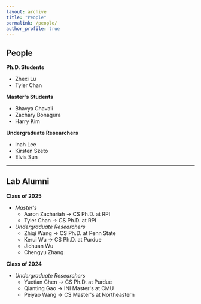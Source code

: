```yaml
---
layout: archive
title: "People"
permalink: /people/
author_profile: true
---
```

## People

**Ph.D. Students**  
- Zhexi Lu  
- Tyler Chan

**Master's Students**  
- Bhavya Chavali  
- Zachary Bonagura  
- Harry Kim

**Undergraduate Researchers**  
- Inah Lee  
- Kirsten Szeto  
- Elvis Sun

---

## Lab Alumni

**Class of 2025**  
- *Master's*  
  - Aaron Zachariah → CS Ph.D. at RPI  
  - Tyler Chan → CS Ph.D. at RPI  
- *Undergraduate Researchers*  
  - Zhiqi Wang → CS Ph.D. at Penn State  
  - Kerui Wu → CS Ph.D. at Purdue  
  - Jichuan Wu  
  - Chengyu Zhang  

**Class of 2024**  
- *Undergraduate Researchers*  
  - Yuetian Chen → CS Ph.D. at Purdue  
  - Qianting Gao → INI Master's at CMU  
  - Peiyao Wang → CS Master's at Northeastern

